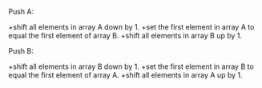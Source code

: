 Push A:

+shift all elements in array A down by 1.
+set the first element in array A to equal the first element of array B.
+shift all elements in array B up by 1.

Push B:

+shift all elements in array B down by 1.
+set the first element in array B to equal the first element of array A.
+shift all elements in array A up by 1.